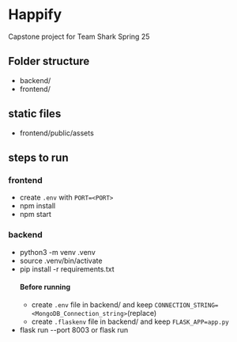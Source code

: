 # Happify
Capstone project for Team Shark Spring 25

## Folder structure
- backend/
- frontend/

## static files
- frontend/public/assets

## steps to run
### frontend
- create `.env` with `PORT=<PORT>`
- npm install
- npm start
### backend
- python3 -m venv .venv
- source .venv/bin/activate
- pip install -r requirements.txt
    #### Before running
    - create `.env` file in backend/ and keep `CONNECTION_STRING=<MongoDB_Connection_string>`(replace)
    - create `.flaskenv` file in backend/ and keep `FLASK_APP=app.py`
- flask run --port 8003 or flask run


